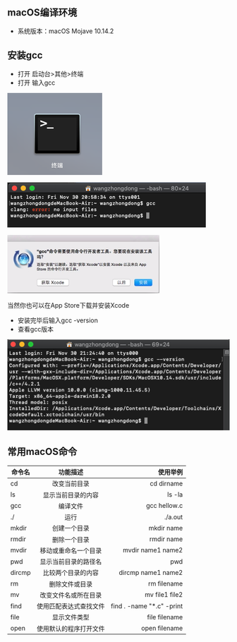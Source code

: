 ## macOS编译环境

* 系统版本：macOS Mojave 10.14.2


## 安装gcc
* 打开 启动台>其他>终端
* 打开 输入gcc

![2.1.1](https://raw.githubusercontent.com/Rtx8080Ti/Hi-C/master/screenshots/2/2.1.1.png)

![2.1.2](https://raw.githubusercontent.com/Rtx8080Ti/Hi-C/master/screenshots/2/2.1.2.png)

![2.1.3](https://raw.githubusercontent.com/Rtx8080Ti/Hi-C/master/screenshots/2/2.1.3.png)

当然你也可以在App Store下载并安装Xcode

* 安装完毕后输入gcc -version
* 查看gcc版本

![2.1.3](https://raw.githubusercontent.com/Rtx8080Ti/Hi-C/master/screenshots/2/2.1.4.png)

## 常用macOS命令

命令名|功能描述|使用举例
---|:--:|---:
cd|改变当前目录|cd dirname
ls|显示当前目录的内容|ls -la
gcc|编译文件|gcc hellow.c
./|运行|./a.out
mkdir|创建一个目录|mkdir name
rmdir|删除一个目录|rmdir name
mvdir|移动或重命名一个目录|mvdir name1 name2
pwd|显示当前目录的路径名|pwd
dircmp|比较两个目录的内容|dircmp name1 name2
rm|删除文件或目录|rm filename
mv|改变文件名或所在目录|mv file1 file2
find|使用匹配表达式查找文件|find . -name "*.c" -print
file|显示文件类型|file filename
open|使用默认的程序打开文件|open filename
